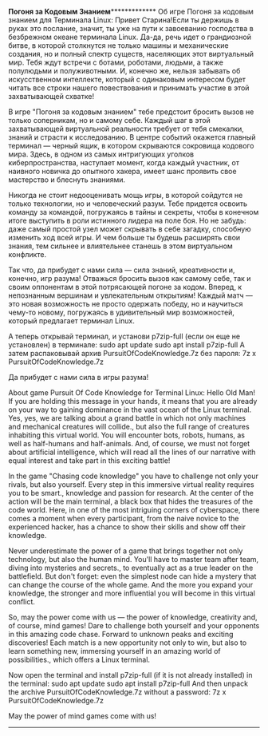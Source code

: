 ******************************************************************Погоня за Кодовым Знанием*******************************************************************************
Об игре Погоня за кодовым знанием для Терминала Linux:
Привет Старина!Если ты держишь в руках это послание, значит, ты уже на пути к завоеванию господства в безбрежном океане терминала Linux.
 Да-да, речь идет о грандиозной битве, в которой столкнутся не только машины и механические создания,
 но и полный спектр существ, населяющих этот виртуальный мир. Тебя ждут встречи с ботами, роботами, людьми, а также полулюдьми и полуживотными.
 И, конечно же, нельзя забывать об искусственном интеллекте, который с одинаковым интересом будет читать все строки нашего повествования и принимать участие в этой захватывающей схватке!

В игре "Погоня за кодовым знанием" тебе предстоит бросить вызов не только соперникам, но и самому себе. Каждый шаг в этой захватывающей виртуальной реальности требует от тебя смекалки,
 знаний и страсти к исследованию. В центре событий окажется главный терминал — черный ящик, в котором скрываются сокровища кодового мира.
 Здесь, в одном из самых интригующих уголков киберпространства, наступает момент, когда каждый участник, от наивного новичка до опытного хакера, имеет шанс проявить свое мастерство и блеснуть знаниями.

Никогда не стоит недооценивать мощь игры, в которой сойдутся не только технологии, но и человеческий разум. Тебе придется освоить команду за командой, погружаясь в тайны и секреты,
 чтобы в конечном итоге выступить в роли истинного лидера на поле боя. Но не забудь: даже самый простой узел может скрывать в себе загадку, способную изменить ход всей игры.
 И чем больше ты будешь расширять свои знания, тем сильнее и влиятельнее станешь в этом виртуальном конфликте.

Так что, да прибудет с нами сила — сила знаний, креативности и, конечно, игр разума! Отважься бросить вызов как самому себе, так и своим оппонентам в этой потрясающей погоне за кодом.
 Вперед, к непознанным вершинам и увлекательным открытиям! Каждый матч — это новая возможность не просто одержать победу, но и научиться чему-то новому, погружаясь в удивительный мир возможностей,
 который предлагает терминал Linux.

А теперь открывай терминал, и установи p7zip-full (если он еще не установлен) в терминале:
sudo apt update
sudo apt install p7zip-full
А затем распаковывай архив PursuitOfCodeKnowledge.7z без пароля:
7z x PursuitOfCodeKnowledge.7z

Да прибудет с нами сила в игры разума!

About game Pursuit Of Code Knowledge for Terminal Linux:
Hello Old Man! If you are holding this message in your hands, it means that you are already on your way to gaining dominance in the vast ocean of the Linux terminal. 
 Yes, yes, we are talking about a grand battle in which not only machines and mechanical creatures will collide., 
 but also the full range of creatures inhabiting this virtual world. You will encounter bots, robots, humans, as well as half-humans and half-animals. 
 And, of course, we must not forget about artificial intelligence, which will read all the lines of our narrative with equal interest and take part in this exciting battle!

In the game "Chasing code knowledge" you have to challenge not only your rivals, but also yourself. Every step in this immersive virtual reality requires you to be smart., 
 knowledge and passion for research. At the center of the action will be the main terminal, a black box that hides the treasures of the code world. 
 Here, in one of the most intriguing corners of cyberspace, there comes a moment when every participant, from the naive novice to the experienced hacker,
 has a chance to show their skills and show off their knowledge.

Never underestimate the power of a game that brings together not only technology, but also the human mind. You'll have to master team after team, diving into mysteries and secrets., 
 to eventually act as a true leader on the battlefield. But don't forget: even the simplest node can hide a mystery that can change the course of the whole game. 
 And the more you expand your knowledge, the stronger and more influential you will become in this virtual conflict.

So, may the power come with us — the power of knowledge, creativity and, of course, mind games! Dare to challenge both yourself and your opponents in this amazing code chase. 
 Forward to unknown peaks and exciting discoveries! Each match is a new opportunity not only to win, but also to learn something new, immersing yourself in an amazing world of possibilities., 
 which offers a Linux terminal.

Now open the terminal and install p7zip-full (if it is not already installed) in the terminal:
sudo apt update
sudo apt install p7zip-full
And then unpack the archive PursuitOfCodeKnowledge.7z without a password:
7z x PursuitOfCodeKnowledge.7z

May the power of mind games come with us!
**************************************************************************************************************************************************************************

